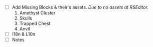 - [ ] Add Missing Blocks & their's assets. *Due to no assets at RSEditor.*
    1. Amethyst Cluster
    2. Skulls
    3. Trapped Chest
    4. Anvil
- [ ] I18n & L10n
- [ ] Notes